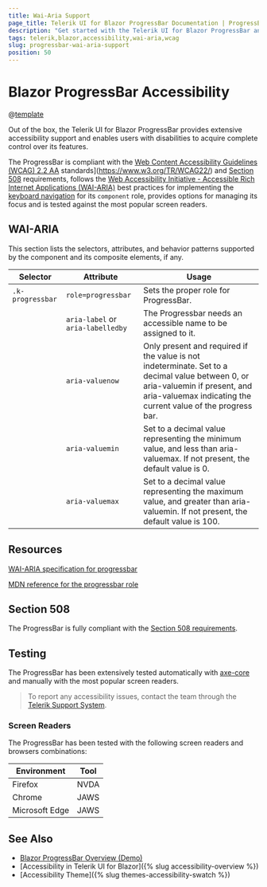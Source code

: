 ```yaml
---
title: Wai-Aria Support
page_title: Telerik UI for Blazor ProgressBar Documentation | ProgressBar  Accessibility
description: "Get started with the Telerik UI for Blazor ProgressBar and learn about its accessibility support for WAI-ARIA, Section 508, and WCAG 2.1."
tags: telerik,blazor,accessibility,wai-aria,wcag
slug: progressbar-wai-aria-support 
position: 50 
---
```


# Blazor ProgressBar Accessibility

@[template](/_contentTemplates/common/parameters-table-styles.md#table-layout)



Out of the box, the Telerik UI for Blazor ProgressBar provides extensive accessibility support and enables users with disabilities to acquire complete control over its features.


The ProgressBar is compliant with the [Web Content Accessibility Guidelines (WCAG) 2.2  AA](https://www.w3.org/TR/WCAG22/) standards](https://www.w3.org/TR/WCAG22/) and [Section 508](http://www.section508.gov/) requirements, follows the [Web Accessibility Initiative - Accessible Rich Internet Applications (WAI-ARIA)](https://www.w3.org/WAI/ARIA/apg/) best practices for implementing the [keyboard navigation](#keyboard-navigation) for its `component` role, provides options for managing its focus and is tested against the most popular screen readers.

## WAI-ARIA


This section lists the selectors, attributes, and behavior patterns supported by the component and its composite elements, if any.

| Selector | Attribute | Usage |
| -------- | --------- | ----- |
| `.k-progressbar` | `role=progressbar` | Sets the proper role for ProgressBar. |
|  | `aria-label` or `aria-labelledby` | The Progressbar needs an accessible name to be assigned to it. |
|  | `aria-valuenow` | Only present and required if the value is not indeterminate. Set to a decimal value between 0, or aria-valuemin if present, and aria-valuemax indicating the current value of the progress bar. |
|  | `aria-valuemin` | Set to a decimal value representing the minimum value, and less than aria-valuemax. If not present, the default value is 0. |
|  | `aria-valuemax` | Set to a decimal value representing the maximum value, and greater than aria-valuemin. If not present, the default value is 100. |

## Resources

[WAI-ARIA specification for progressbar](https://www.w3.org/TR/wai-aria-1.2/#progressbar)

[MDN reference for the progressbar role](https://developer.mozilla.org/en-US/docs/Web/Accessibility/ARIA/Roles/progressbar_role#associated_wai-aria_roles_states_and_properties)

## Section 508


The ProgressBar is fully compliant with the [Section 508 requirements](http://www.section508.gov/).

## Testing


The ProgressBar has been extensively tested automatically with [axe-core](https://github.com/dequelabs/axe-core) and manually with the most popular screen readers.

> To report any accessibility issues, contact the team through the [Telerik Support System](https://www.telerik.com/account/support-center).

### Screen Readers


The ProgressBar has been tested with the following screen readers and browsers combinations:

| Environment | Tool |
| ----------- | ---- |
| Firefox | NVDA |
| Chrome | JAWS |
| Microsoft Edge | JAWS |



## See Also

* [Blazor ProgressBar Overview (Demo)](https://demos.telerik.com/blazor-ui/progressbar/overview)
* [Accessibility in Telerik UI for Blazor]({% slug accessibility-overview %})
* [Accessibility Theme]({% slug themes-accessibility-swatch %})